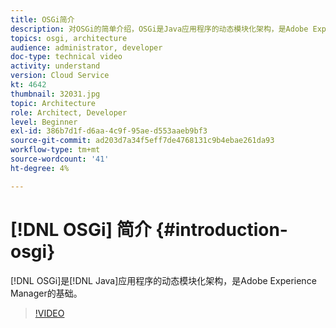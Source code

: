 ```yaml
---
title: OSGi简介
description: 对OSGi的简单介绍，OSGi是Java应用程序的动态模块化架构，是Adobe Experience Manager的基础。
topics: osgi, architecture
audience: administrator, developer
doc-type: technical video
activity: understand
version: Cloud Service
kt: 4642
thumbnail: 32031.jpg
topic: Architecture
role: Architect, Developer
level: Beginner
exl-id: 386b7d1f-d6aa-4c9f-95ae-d553aaeb9bf3
source-git-commit: ad203d7a34f5eff7de4768131c9b4ebae261da93
workflow-type: tm+mt
source-wordcount: '41'
ht-degree: 4%

---
```


# [!DNL OSGi] 简介 {#introduction-osgi}

[!DNL OSGi]是[!DNL Java]应用程序的动态模块化架构，是Adobe Experience Manager的基础。

>[!VIDEO](https://video.tv.adobe.com/v/32031/?quality=12&learn=on)
